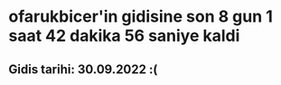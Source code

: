 # ofarukbicer'in gidisine son 8 gun 1 saat 42 dakika 56 saniye kaldi

## Gidis tarihi: 30.09.2022 :(